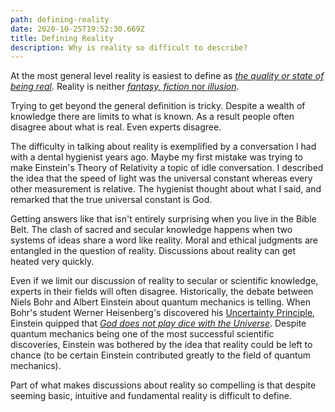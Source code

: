 ```yaml
---
path: defining-reality
date: 2020-10-25T19:52:30.669Z
title: Defining Reality
description: Why is reality so difficult to describe?
---
```

At the most general level reality is easiest to define as *[the quality or state of being real](https://www.merriam-webster.com/dictionary/reality)*. Reality is neither [*fantasy, fiction* nor *illusion*](https://www.merriam-webster.com/thesaurus/reality).

Trying to get beyond the general definition is tricky. Despite a wealth of knowledge there are limits to what is known. As a result people often disagree about what is real. Even experts disagree.

The difficulty in talking about reality is exemplified by a conversation I had with a dental hygienist years ago. Maybe my first mistake was trying to make Einstein's Theory of Relativity a topic of idle conversation. I described the idea that the speed of light was the universal constant whereas every other measurement is relative. The hygienist thought about what I said, and remarked that the true universal constant is God. 

Getting answers like that isn't entirely surprising when you live in the Bible Belt. The clash of sacred and secular knowledge happens when two systems of ideas share a word like reality. Moral and ethical judgments are entangled in the question of reality. Discussions about reality can get heated very quickly.

Even if we limit our discussion of reality to secular or scientific knowledge, experts in their fields will often disagree. Historically, the debate between Niels Bohr and Albert Einstein about quantum mechanics is telling. When Bohr's student Werner Heisenberg's discovered his [Uncertainty Principle](https://plato.stanford.edu/entries/qt-uncertainty/), Einstein quipped that *[God does not play dice with the Universe](https://www.businessinsider.com/god-does-not-play-dice-quote-meaning-2015-11)*. Despite quantum mechanics being one of the most successful scientific discoveries, Einstein was bothered by the idea that reality could be left to chance (to be certain Einstein contributed greatly to the field of quantum mechanics).

Part of what makes discussions about reality so compelling is that despite seeming basic, intuitive and fundamental reality is difficult to define.